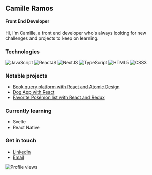 ## Camille Ramos
#### Front End Developer

Hi, I'm Camille, a front end developer who's always looking for new challenges and projects to keep on learning.

### Technologies
![JavaScript](https://img.shields.io/badge/-JavaScript-%23F7DF1C?&logo=javascript&logoColor=000000&labelColor=%23F7DF1C&color=%23FFCE5A)
![ReactJS](https://img.shields.io/badge/-React-%23282C34?&logo=react)
![NextJS](https://img.shields.io/badge/-NextJS-%23282C34?&logo=vercel)
![TypeScript](https://img.shields.io/badge/-Typescript-%231572B6?&logo=typescript)
![HTML5](https://img.shields.io/badge/-HTML5-%23E44D27?&logo=html5&logoColor=ffffff)
![CSS3](https://img.shields.io/badge/-CSS3-%231572B6?&logo=css3)

### Notable projects

* [Book query platform with React and Atomic Design](https://github.com/HeitorRamos132/book-platform)
* [Dog App with React](https://github.com/HeitorRamos132/dog_app)
* [Favorite Pokémon list with React and Redux](https://github.com/HeitorRamos132/favorite_pokemon)

### Currently learning
* Svelte 
* React Native

### Get in touch
* [LinkedIn](https://www.linkedin.com/in/camille-ramos-316abb194/)
* [Email](mailto:camille.gpramos@gmail.com)

![Profile views](https://gpvc.arturio.dev/HeitorRamos132)
<!--
**HeitorRamos132/HeitorRamos132** is a ✨ _special_ ✨ repository because its `README.md` (this file) appears on your GitHub profile.
https://img.shields.io/badge/-Svelte-%23FF3C00?&logo=svelte&logoColor=ffffff
Here are some ideas to get you started:

- 🔭 I’m currently working on ...
- 🌱 I’m currently learning ...
- 👯 I’m looking to collaborate on ...
- 🤔 I’m looking for help with ...
- 💬 Ask me about ...
- 📫 How to reach me: ...
- 😄 Pronouns: ...
- ⚡ Fun fact: ...
-->
